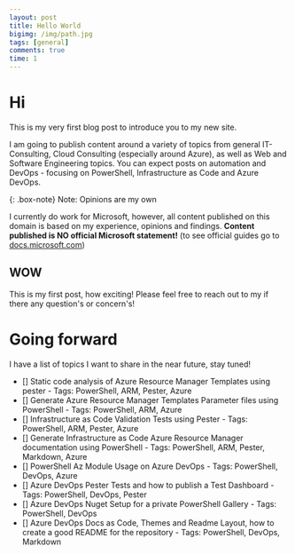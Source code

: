 ```yaml
---
layout: post
title: Hello World
bigimg: /img/path.jpg
tags: [general]
comments: true
time: 1
---
```


# Hi

This is my very first blog post to introduce you to my new site.

I am going to publish content around a variety of topics from general IT-Consulting, Cloud Consulting (especially around Azure), as well as Web and Software Engineering topics. You can expect posts on automation and DevOps - focusing on PowerShell, Infrastructure as Code and Azure DevOps.

{: .box-note} Note: Opinions are my own

I currently do work for Microsoft, however, all content published on this domain is based on my experience, opinions and findings. **Content published is NO official Microsoft statement!** (to see official guides go to [docs.microsoft.com](https://docs.microsoft.com))

## WOW

This is my first post, how exciting! Please feel free to reach out to my if there any question's or concern's!

# Going forward

I have a list of topics I want to share in the near future, stay tuned!

- [] Static code analysis of Azure Resource Manager Templates using pester - Tags: PowerShell, ARM, Pester, Azure
- [] Generate Azure Resource Manager Templates Parameter files using PowerShell - Tags: PowerShell, ARM, Azure
- [] Infrastructure as Code Validation Tests using Pester - Tags: PowerShell, ARM, Pester, Azure
- [] Generate Infrastructure as Code Azure Resource Manager documentation using PowerShell - Tags: PowerShell, ARM, Pester, Markdown, Azure
- [] PowerShell Az Module Usage on Azure DevOps - Tags: PowerShell, DevOps, Azure
- [] Azure DevOps Pester Tests and how to publish a Test Dashboard  - Tags: PowerShell, DevOps, Pester
- [] Azure DevOps Nuget Setup for a private PowerShell Gallery  - Tags: PowerShell, DevOps
- [] Azure DevOps Docs as Code, Themes and Readme Layout, how to create a good README for the repository - Tags: PowerShell, DevOps, Markdown